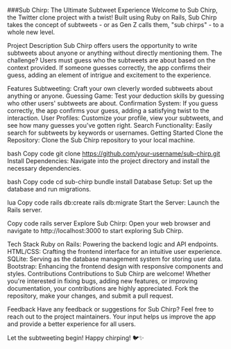 
###Sub Chirp: The Ultimate Subtweet Experience
Welcome to Sub Chirp, the Twitter clone project with a twist! Built using Ruby on Rails, Sub Chirp takes the concept of subtweets - or as Gen Z calls them, "sub chirps" - to a whole new level.

Project Description
Sub Chirp offers users the opportunity to write subtweets about anyone or anything without directly mentioning them. The challenge? Users must guess who the subtweets are about based on the context provided. If someone guesses correctly, the app confirms their guess, adding an element of intrigue and excitement to the experience.

Features
Subtweeting: Craft your own cleverly worded subtweets about anything or anyone.
Guessing Game: Test your deduction skills by guessing who other users' subtweets are about.
Confirmation System: If you guess correctly, the app confirms your guess, adding a satisfying twist to the interaction.
User Profiles: Customize your profile, view your subtweets, and see how many guesses you've gotten right.
Search Functionality: Easily search for subtweets by keywords or usernames.
Getting Started
Clone the Repository: Clone the Sub Chirp repository to your local machine.

bash
Copy code
git clone https://github.com/your-username/sub-chirp.git
Install Dependencies: Navigate into the project directory and install the necessary dependencies.

bash
Copy code
cd sub-chirp
bundle install
Database Setup: Set up the database and run migrations.

lua
Copy code
rails db:create
rails db:migrate
Start the Server: Launch the Rails server.

Copy code
rails server
Explore Sub Chirp: Open your web browser and navigate to http://localhost:3000 to start exploring Sub Chirp.

Tech Stack
Ruby on Rails: Powering the backend logic and API endpoints.
HTML/CSS: Crafting the frontend interface for an intuitive user experience.
SQLite: Serving as the database management system for storing user data.
Bootstrap: Enhancing the frontend design with responsive components and styles.
Contributions
Contributions to Sub Chirp are welcome! Whether you're interested in fixing bugs, adding new features, or improving documentation, your contributions are highly appreciated. Fork the repository, make your changes, and submit a pull request.

Feedback
Have any feedback or suggestions for Sub Chirp? Feel free to reach out to the project maintainers. Your input helps us improve the app and provide a better experience for all users.

Let the subtweeting begin! Happy chirping! 🐦✨
